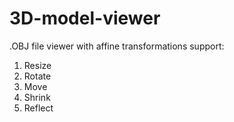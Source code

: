 # 3D-model-viewer

.OBJ file viewer with affine transformations support:

1. Resize
2. Rotate
3. Move
4. Shrink
5. Reflect